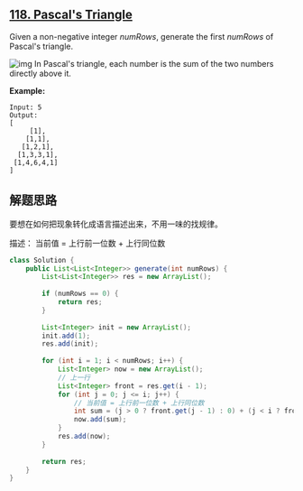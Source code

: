 ## [118. Pascal's Triangle](https://leetcode.com/problems/pascals-triangle/)

Given a non-negative integer *numRows*, generate the first *numRows* of Pascal's triangle.

![img](https://upload.wikimedia.org/wikipedia/commons/0/0d/PascalTriangleAnimated2.gif)
In Pascal's triangle, each number is the sum of the two numbers directly above it.

**Example:**

```
Input: 5
Output:
[
     [1],
    [1,1],
   [1,2,1],
  [1,3,3,1],
 [1,4,6,4,1]
]
```

## 解题思路

要想在如何把现象转化成语言描述出来，不用一味的找规律。

描述： 当前值 = 上行前一位数 + 上行同位数

```java
class Solution {
    public List<List<Integer>> generate(int numRows) {
        List<List<Integer>> res = new ArrayList();
        
        if (numRows == 0) {
            return res;
        }
        
        List<Integer> init = new ArrayList();
        init.add(1);
        res.add(init);
        
        for (int i = 1; i < numRows; i++) {
            List<Integer> now = new ArrayList();
            // 上一行
            List<Integer> front = res.get(i - 1);
            for (int j = 0; j <= i; j++) {
                // 当前值 = 上行前一位数 + 上行同位数
                int sum = (j > 0 ? front.get(j - 1) : 0) + (j < i ? front.get(j) : 0);
                now.add(sum);
            }
            res.add(now);
        }
        
        return res;
    }
}
```

